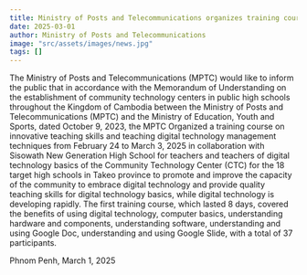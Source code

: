 ```yaml
---
title: Ministry of Posts and Telecommunications organizes training courses for teachers at 18 high schools in Takeo Province
date: 2025-03-01
author: Ministry of Posts and Telecommunications
image: "src/assets/images/news.jpg"
tags: []
---
```


The Ministry of Posts and Telecommunications (MPTC) would like to inform the public that in accordance with the Memorandum of Understanding on the establishment of community technology centers in public high schools throughout the Kingdom of Cambodia between the Ministry of Posts and Telecommunications (MPTC) and the Ministry of Education, Youth and Sports, dated October 9, 2023, the MPTC Organized a training course on innovative teaching skills and teaching digital technology management techniques from February 24 to March 3, 2025 in collaboration with Sisowath New Generation High School for teachers and teachers of digital technology basics of the Community Technology Center (CTC) for the 18 target high schools in Takeo province to promote and improve the capacity of the community to embrace digital technology and provide quality teaching skills for digital technology basics, while digital technology is developing rapidly. The first training course, which lasted 8 days, covered the benefits of using digital technology, computer basics, understanding hardware and components, understanding software, understanding and using Google Doc, understanding and using Google Slide, with a total of 37 participants.

Phnom Penh, March 1, 2025

